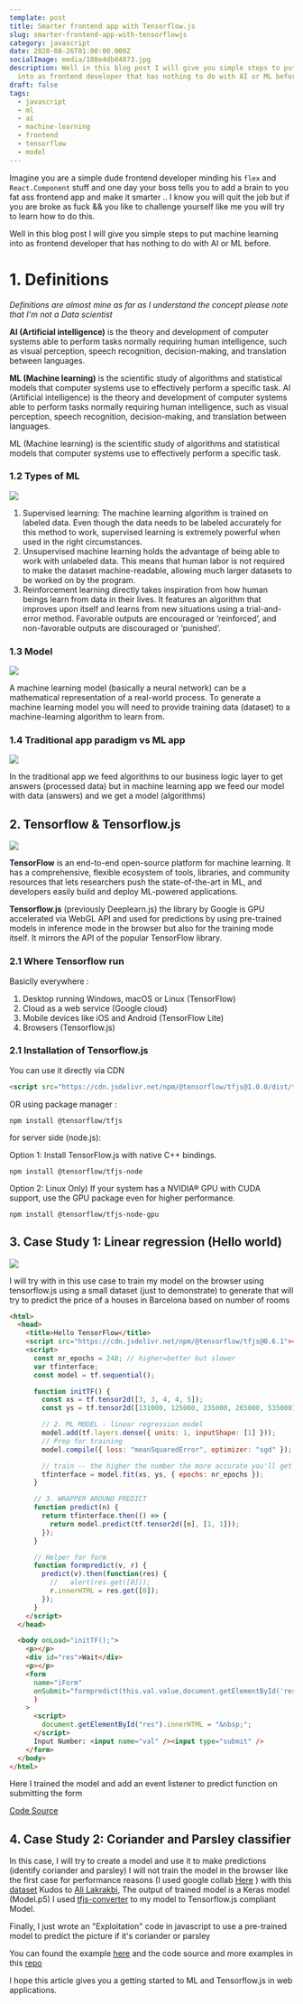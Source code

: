 ```yaml
---
template: post
title: Smarter frontend app with Tensorflow.js
slug: smarter-frontend-app-with-tensorflowjs
category: javascript
date: 2020-08-26T01:00:00.000Z
socialImage: media/108e4db84873.jpg
description: Well in this blog post I will give you simple steps to put machine learning
  into as frontend developer that has nothing to do with AI or ML before.
draft: false
tags:
  - javascript
  - ml
  - ai
  - machine-learning
  - frontend
  - tensorflow
  - model
---
```

Imagine you are a simple dude frontend developer minding his `flex` and `React.Component` stuff and one day your boss tells you to add a brain to you fat ass frontend app and make it smarter .. I know you will quit the job but if you are broke as fuck && you like to challenge yourself like me you will try to learn how to do this.

Well in this blog post I will give you simple steps to put machine learning into as frontend developer that has nothing to do with AI or ML before.



# 1. Definitions

*Definitions are almost mine as far as I understand the concept please note that I'm not a Data scientist* 

**AI (Artificial intelligence)** is the theory and development of computer systems able to perform tasks normally requiring human intelligence, such as visual perception, speech recognition, decision-making, and translation between languages.

**ML (Machine learning)** is the scientific study of algorithms and statistical models that computer systems use to effectively perform a specific task. AI (Artificial intelligence) is the theory and development of computer systems able to perform tasks normally requiring human intelligence, such as visual perception, speech recognition, decision-making, and translation between languages.

ML (Machine learning) is the scientific study of algorithms and statistical models that computer systems use to effectively perform a specific task.

### 1.2 Types of ML

![](media/0_-068ud_-o3ajwq_z.jpg)

1. Supervised learning: The machine learning algorithm is trained on labeled data. Even though the data needs to be labeled accurately for this method to work, supervised learning is extremely powerful when used in the right circumstances.
2. Unsupervised machine learning holds the advantage of being able to work with unlabeled data. This means that human labor is not required to make the dataset machine-readable, allowing much larger datasets to be worked on by the program.
3. Reinforcement learning directly takes inspiration from how human beings learn from data in their lives. It features an algorithm that improves upon itself and learns from new situations using a trial-and-error method. Favorable outputs are encouraged or ‘reinforced’, and non-favorable outputs are discouraged or ‘punished’.

### 1.3 Model

![](media/images.jpeg)

 A machine learning model (basically a neural network) can be a mathematical representation of a real-world process. To generate a machine learning model you will need to provide training data (dataset) to a machine-learning algorithm to learn from.

### 1.4 Traditional app paradigm vs ML app

![](media/tvsml.png)

In the traditional app we feed algorithms to our business logic layer to get answers (processed data) but in machine learning app we feed our model with data (answers) and we get a model (algorithms)

## 2. Tensorflow & Tensorflow.js

![](media/tf.png)

**TensorFlow** is an end-to-end open-source platform for machine learning. It has a comprehensive, flexible ecosystem of tools, libraries, and community resources that lets researchers push the state-of-the-art in ML, and developers easily build and deploy ML-powered applications.

**Tensorflow.js** (previously Deeplearn.js) the library by Google is GPU accelerated via WebGL API and used for predictions by using pre-trained models in inference mode in the browser but also for the training mode itself. It mirrors the API of the popular TensorFlow library.

### 2.1 Where Tensorflow run

Basiclly everywhere :

1. Desktop running Windows, macOS or Linux (TensorFlow)
1. Cloud as a web service (Google cloud)
1. Mobile devices like iOS and Android (TensorFlow Lite)
1. Browsers (Tensorflow.js)


### 2.1 Installation of Tensorflow.js

You can use it directly via CDN 

```html
<script src="https://cdn.jsdelivr.net/npm/@tensorflow/tfjs@1.0.0/dist/tf.min.js"></script>
```

OR using package manager : 

`
npm install @tensorflow/tfjs
`

for server side (node.js):

Option 1: Install TensorFlow.js with native C++ bindings.

`
npm install @tensorflow/tfjs-node
`

Option 2: Linux Only) If your system has a NVIDIA® GPU with CUDA support, use the GPU package even for higher performance.

`
npm install @tensorflow/tfjs-node-gpu
`

## 3. Case Study 1: Linear regression (Hello world)

![](media/lr.gif)

I will try with in this use case to train my model on the browser using tensorflow.js using a small dataset (just to demonstrate) to generate that will try to predict the price of a houses in Barcelona based on number of rooms 

```html
<html>
  <head>
    <title>Hello TensorFlow</title>
    <script src="https://cdn.jsdelivr.net/npm/@tensorflow/tfjs@0.6.1"></script>
    <script>
      const nr_epochs = 248; // higher=better but slower
      var tfinterface;
      const model = tf.sequential();

      function initTF() {
        const xs = tf.tensor2d([3, 3, 4, 4, 5]);
        const ys = tf.tensor2d([131000, 125000, 235000, 265000, 535000]);

        // 2. ML MODEL - linear regression model
        model.add(tf.layers.dense({ units: 1, inputShape: [1] }));
        // Prep for training
        model.compile({ loss: "meanSquaredError", optimizer: "sgd" });

        // train -- the higher the number the more accurate you'll get (but longer run time)
        tfinterface = model.fit(xs, ys, { epochs: nr_epochs });
      }

      // 3. WRAPPER AROUND PREDICT
      function predict(n) {
        return tfinterface.then(() => {
          return model.predict(tf.tensor2d([n], [1, 1]));
        });
      }

      // Helper for form
      function formpredict(v, r) {
        predict(v).then(function(res) {
          //   alert(res.get([0]));
          r.innerHTML = res.get([0]);
        });
      }
    </script>
  </head>

  <body onLoad="initTF();">
    <p></p>
    <div id="res">Wait</div>
    <p></p>
    <form
      name="iForm"
      onSubmit="formpredict(this.val.value,document.getElementById('res')); return false;"
      )
    >
      <script>
        document.getElementById("res").innerHTML = "&nbsp;";
      </script>
      Input Number: <input name="val" /><input type="submit" />
    </form>
  </body>
</html>
```

Here I trained the model and add an event listener to predict function on submitting the form 

[Code Source](https://codesandbox.io/s/determined-allen-2v1i7?file=/index.html)

## 4. Case Study 2: Coriander and Parsley classifier

In this case, I will try to create a model and use it to make predictions (identify coriander and parsley) I will not train the model in the browser like the first case for performance reasons (I used google collab [Here](https://colab.research.google.com/drive/135Oblj6v_Y2uAJOf3quw9y3F38idJLIZ) ) with this [dataset](https://github.com/alilakrakbi/Coriander-vs-Parsley)  Kudos to [Ali Lakrakbi](https://twitter.com/alilakrakbi), The output of trained model is a Keras model (Model.p5) I used [tfjs-converter](https://github.com/tensorflow/tfjs/tree/master/tfjs-converter) to my model to Tensorflow.js compliant Model.

Finally, I just wrote an "Exploitation" code in javascript to use a pre-trained model to predict the picture if it's coriander or parsley

You can found the example [here](https://codesandbox.io/s/proud-dawn-j14mh) and the code source and more examples in this [repo](https://github.com/AbderrahimSoubaiElidrissi/tfjs-examples)

I hope this article gives you a getting started to ML and Tensorflow.js in web applications.